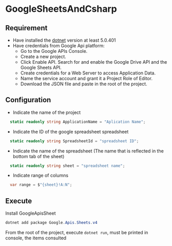 # GoogleSheetsAndCsharp

## Requirement

- Have installed the [dotnet](https://dotnet.microsoft.com/download) version at least 5.0.401
- Have credentials from Google Api platform:
  - Go to the Google APIs Console.
  - Create a new project.
  - Click Enable API. Search for and enable the Google Drive API and the Google Sheets API.
  - Create credentials for a Web Server to access Application Data.
  - Name the service account and grant it a Project Role of Editor.
  - Download the JSON file and paste in the root of the project.

## Configuration

- Indicate the name of the project

```c#
  static readonly string ApplicationName = "Aplication Name";
```

- Indicate the ID of the google spreadsheet spreadsheet

```c#
  static readonly string SpreadsheetId = "spreadsheet ID";
```

- Indicate the name of the spreadsheet (The name that is reflected in the bottom tab of the sheet)

```c#
  static readonly string sheet = "spreadsheet name";
```

- Indicate range of columns

```c#
  var range = $"{sheet}!A:N";
```

## Execute

Install GoogleApisSheet

```c#
dotnet add package Google.Apis.Sheets.v4
```

From the root of the project, execute `dotnet run`, must be printed in console, the items consulted
